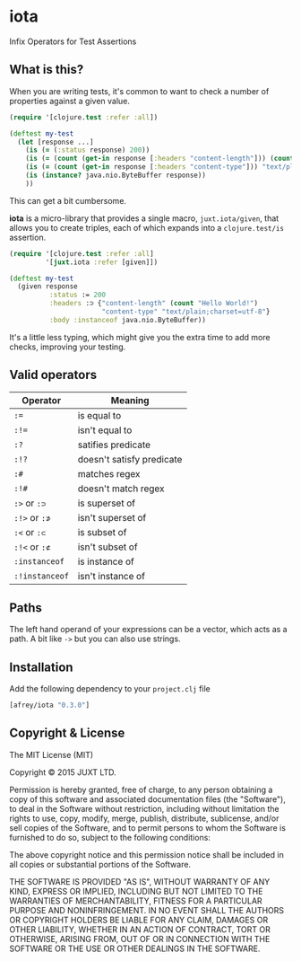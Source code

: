 # iota

Infix Operators for Test Assertions

## What is this?

When you are writing tests, it's common to want to check a number of properties against a given value.

```clojure
(require '[clojure.test :refer :all])

(deftest my-test
  (let [response ...]
    (is (= (:status response) 200))
    (is (= (count (get-in response [:headers "content-length"])) (count "Hello World!")))
    (is (= (count (get-in response [:headers "content-type"])) "text/plain;charset=utf-8"))
    (is (instance? java.nio.ByteBuffer response))
    ))
```

This can get a bit cumbersome.

__iota__ is a micro-library that provides a single macro, `juxt.iota/given`, that allows you to create triples, each of which expands into a `clojure.test/is` assertion.

```clojure
(require '[clojure.test :refer :all]
         '[juxt.iota :refer [given]])

(deftest my-test
  (given response
          :status := 200
          :headers :⊃ {"content-length" (count "Hello World!")
                       "content-type" "text/plain;charset=utf-8"}
          :body :instanceof java.nio.ByteBuffer))
```

It's a little less typing, which might give you the extra time to add more checks, improving your testing.

## Valid operators

Operator       | Meaning
---------------|-------------------
`:=`           | is equal to
`:!=`          | isn't equal to
`:?`           | satifies predicate
`:!?`          | doesn't satisfy predicate
`:#`           | matches regex
`:!#`          | doesn't match regex
`:>` or `:⊃`   | is superset of
`:!>` or `:⊅`  | isn't superset of
`:<` or `:⊂`   | is subset of
`:!<` or `:⊄`  | isn't subset of
`:instanceof`  | is instance of
`:!instanceof` | isn't instance of

## Paths

The left hand operand of your expressions can be a vector, which acts as a path. A bit like `->` but you can also use strings.

## Installation

Add the following dependency to your `project.clj` file

```clojure
[afrey/iota "0.3.0"]
```

## Copyright & License

The MIT License (MIT)

Copyright © 2015 JUXT LTD.

Permission is hereby granted, free of charge, to any person obtaining a copy of this software and associated documentation files (the "Software"), to deal in the Software without restriction, including without limitation the rights to use, copy, modify, merge, publish, distribute, sublicense, and/or sell copies of the Software, and to permit persons to whom the Software is furnished to do so, subject to the following conditions:

The above copyright notice and this permission notice shall be included in all copies or substantial portions of the Software.

THE SOFTWARE IS PROVIDED "AS IS", WITHOUT WARRANTY OF ANY KIND, EXPRESS OR IMPLIED, INCLUDING BUT NOT LIMITED TO THE WARRANTIES OF MERCHANTABILITY, FITNESS FOR A PARTICULAR PURPOSE AND NONINFRINGEMENT. IN NO EVENT SHALL THE AUTHORS OR COPYRIGHT HOLDERS BE LIABLE FOR ANY CLAIM, DAMAGES OR OTHER LIABILITY, WHETHER IN AN ACTION OF CONTRACT, TORT OR OTHERWISE, ARISING FROM, OUT OF OR IN CONNECTION WITH THE SOFTWARE OR THE USE OR OTHER DEALINGS IN THE SOFTWARE.

